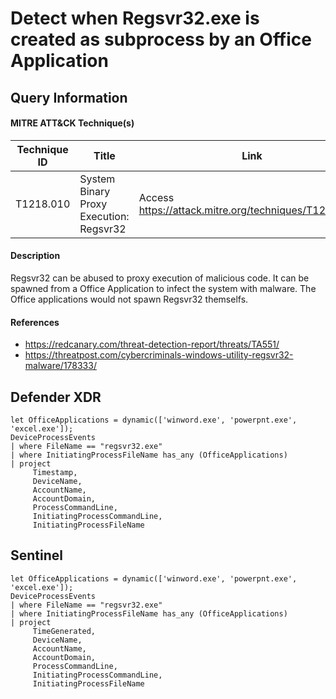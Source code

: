 # Detect when Regsvr32.exe is created as subprocess by an Office Application

## Query Information

#### MITRE ATT&CK Technique(s)

| Technique ID | Title    | Link    |
| ---  | --- | --- |
| T1218.010 | System Binary Proxy Execution: Regsvr32 |Access https://attack.mitre.org/techniques/T1218/010/ |

#### Description
Regsvr32 can be abused to proxy execution of malicious code. It can be spawned from a Office Application to infect the system with malware. The Office applications would not spawn Regsvr32 themselfs.

#### References
- https://redcanary.com/threat-detection-report/threats/TA551/
- https://threatpost.com/cybercriminals-windows-utility-regsvr32-malware/178333/

## Defender XDR
```
let OfficeApplications = dynamic(['winword.exe', 'powerpnt.exe', 'excel.exe']);
DeviceProcessEvents
| where FileName == "regsvr32.exe"
| where InitiatingProcessFileName has_any (OfficeApplications)
| project
     Timestamp,
     DeviceName,
     AccountName,
     AccountDomain,
     ProcessCommandLine,
     InitiatingProcessCommandLine,
     InitiatingProcessFileName
```
## Sentinel
```
let OfficeApplications = dynamic(['winword.exe', 'powerpnt.exe', 'excel.exe']);
DeviceProcessEvents
| where FileName == "regsvr32.exe"
| where InitiatingProcessFileName has_any (OfficeApplications)
| project
     TimeGenerated,
     DeviceName,
     AccountName,
     AccountDomain,
     ProcessCommandLine,
     InitiatingProcessCommandLine,
     InitiatingProcessFileName
```



